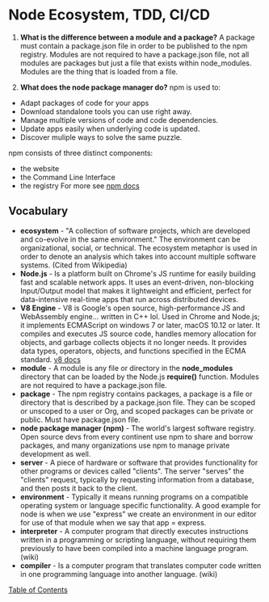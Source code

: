 # Node Ecosystem, TDD, CI/CD

1. **What is the difference between a module and a package?** A package must contain a package.json file in order to be published to the npm registry. Modules are not required to have a package.json file, not all modules are packages but just a file that exists within node_modules. Modules are the thing that is loaded from a file.

1. **What does the node package manager do?** npm is used to:

- Adapt packages of code for your apps
- Download standalone tools you can use right away.
- Manage multiple versions of code and code dependencies.
- Update apps easily when underlying code is updated.
- Discover muliple ways to solve the same puzzle.

npm consists of three distinct components:

- the website
- the Command Line Interface
- the registry
  For more see [npm docs](https://docs.npmjs.com/about-npm/)

## Vocabulary

- **ecosystem** - "A collection of software projects, which are developed and co-evolve in the same environment." The environment can be organizational, social, or technical. The ecosystem metaphor is used in order to denote an analysis which takes into account multiple software systems. (Cited from Wikipedia)
- **Node.js** - Is a platform built on Chrome's JS runtime for easily building fast and scalable network apps. It uses an event-driven, non-blocking Input/Output model that makes it lightweight and efficient, perfect for data-intensive real-time apps that run across distributed devices.
- **V8 Engine** - V8 is Google's open source, high-performance JS and WebAssembly engine... written in C++ lol. Used in Chrome and Node.js; it implements ECMAScript on windows 7 or later, macOS 10.12 or later. It compiles and executes JS source code, handles memory allocation for objects, and garbage collects objects it no longer needs. It provides data types, operators, objects, and functions specified in the ECMA standard. [v8 docs](https://v8.dev/docs)
- **module** - A module is any file or directory in the **node_modules** directory that can be loaded by the Node.js **require()** function. Modules are not required to have a package.json file.
- **package** - The npm registry contains packages, a package is a file or directory that is described by a package.json file. They can be scoped or unscoped to a user or Org, and scoped packages can be private or public. Must have package.json file.
- **node package manager (npm)** - The world's largest software registry. Open source devs from every continent use npm to share and borrow packages, and many organizations use npm to manage private development as well.
- **server** - A piece of hardware or software that provides functionality for other programs or devices called "clients". The server "serves" the "clients" request, typically by requesting information from a database, and then posts it back to the client.
- **environment** - Typically it means running programs on a compatible operating system or language specific functionality. A good example for node is when we use "express" we create an environment in our editor for use of that module when we say that app = express.
- **interpreter** - A computer program that directly executes instructions written in a programming or scripting language, without requiring them previously to have been compiled into a machine language program. (wiki)
- **compiler** - Is a computer program that translates computer code written in one programming language into another language. (wiki)

[Table of Contents](../README.md)
